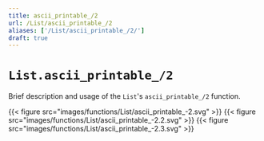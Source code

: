 ```yaml
---
title: ascii_printable_/2
url: /List/ascii_printable_/2
aliases: ['/List/ascii_printable_/2/']
draft: true
---
```


# `List.ascii_printable_/2`
Brief description and usage of the `List`'s `ascii_printable_/2` function.

{{< figure src="images/functions/List/ascii_printable_-2.svg" >}}
{{< figure src="images/functions/List/ascii_printable_-2.2.svg" >}}
{{< figure src="images/functions/List/ascii_printable_-2.3.svg" >}}
